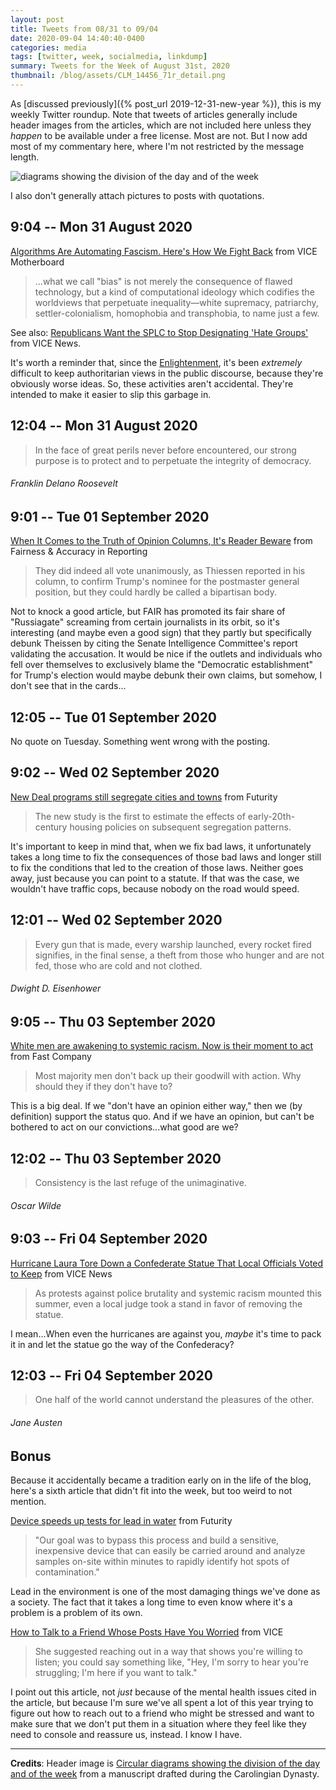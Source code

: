 ```yaml
---
layout: post
title: Tweets from 08/31 to 09/04
date: 2020-09-04 14:40:40-0400
categories: media
tags: [twitter, week, socialmedia, linkdump]
summary: Tweets for the Week of August 31st, 2020
thumbnail: /blog/assets/CLM_14456_71r_detail.png
---
```


As [discussed previously]({% post_url 2019-12-31-new-year %}), this is my weekly Twitter roundup.  Note that tweets of articles generally include header images from the articles, which are not included here unless they *happen* to be available under a free license.  Most are not.  But I now add most of my commentary here, where I'm not restricted by the message length.

![diagrams showing the division of the day and of the week](/blog/assets/CLM_14456_71r_detail.png "diagrams showing the division of the day and of the week")

I also don't generally attach pictures to posts with quotations.

## 9:04 -- Mon 31 August 2020

[<i class="fab fa-twitter-square"></i>](https://twitter.com/jcolag/status/1300419064737730562) [Algorithms Are Automating Fascism. Here's How We Fight Back](https://www.vice.com/en_us/article/n7w5v7/algorithms-are-automating-fascism-heres-how-we-fight-back-v27n3) from VICE Motherboard

 > ...what we call "bias" is not merely the consequence of flawed technology, but a kind of computational ideology which codifies the worldviews that perpetuate inequality—white supremacy, patriarchy, settler-colonialism, homophobia and transphobia, to name just a few.

See also: [Republicans Want the SPLC to Stop Designating 'Hate Groups'](https://www.vice.com/en_us/article/4aypep/republicans-want-the-splc-to-stop-designating-hate-groups) from VICE News.

It's worth a reminder that, since the [Enlightenment](https://en.wikipedia.org/wiki/Age_of_Enlightenment), it's been *extremely* difficult to keep authoritarian views in the public discourse, because they're obviously worse ideas.  So, these activities aren't accidental.  They're intended to make it easier to slip this garbage in.

## 12:04 -- Mon 31 August 2020

[<i class="fab fa-twitter"></i>](https://twitter.com/jcolag/status/1300464363367661578)

 > In the face of great perils never before encountered, our strong purpose is to protect and to perpetuate the integrity of democracy.

###### Franklin Delano Roosevelt

## 9:01 -- Tue 01 September 2020

[<i class="fab fa-twitter-square"></i>](https://twitter.com/jcolag/status/1300780697582530562) [When It Comes to the Truth of Opinion Columns, It's Reader Beware](https://fair.org/home/when-it-comes-to-the-truth-of-opinion-columns-its-reader-beware/) from Fairness & Accuracy in Reporting

 > They did indeed all vote unanimously, as Thiessen reported in his column, to confirm Trump's nominee for the postmaster general position, but they could hardly be called a bipartisan body.

Not to knock a good article, but FAIR has promoted its fair share of "Russiagate" screaming from certain journalists in its orbit, so it's interesting (and maybe even a good sign) that they partly but specifically debunk Theissen by citing the Senate Intelligence Committee's report validating the accusation.  It would be nice if the outlets and individuals who fell over themselves to exclusively blame the "Democratic establishment" for Trump's election would maybe debunk their own claims, but somehow, I don't see that in the cards...

## 12:05 -- Tue 01 September 2020

No quote on Tuesday.  Something went wrong with the posting.

## 9:02 -- Wed 02 September 2020

[<i class="fab fa-twitter-square"></i>](https://twitter.com/jcolag/status/1301143337164890113) [New Deal programs still segregate cities and towns](https://www.futurity.org/new-deal-housing-programs-segregation-2428432-2/) from Futurity

 > The new study is the first to estimate the effects of early-20th-century housing policies on subsequent segregation patterns.

It's important to keep in mind that, when we fix bad laws, it unfortunately takes a long time to fix the consequences of those bad laws and longer still to fix the conditions that led to the creation of those laws.  Neither goes away, just because you can point to a statute.  If that was the case, we wouldn't have traffic cops, because nobody on the road would speed.

## 12:01 -- Wed 02 September 2020

[<i class="fab fa-twitter"></i>](https://twitter.com/jcolag/status/1301188384103313413)

 > Every gun that is made, every warship launched, every rocket fired signifies, in the final sense, a theft from those who hunger and are not fed, those who are cold and not clothed.

###### Dwight D. Eisenhower

## 9:05 -- Thu 03 September 2020

[<i class="fab fa-twitter-square"></i>](https://twitter.com/jcolag/status/1301506479938310145) [White men are awakening to systemic racism. Now is their moment to act](https://www.fastcompany.com/90544043/white-men-are-awakening-to-systemic-racism-now-is-their-moment-to-act) from Fast Company

 > Most majority men don't back up their goodwill with action. Why should they if they don't have to?

This is a big deal.  If we "don't have an opinion either way," then we (by definition) support the status quo.  And if we have an opinion, but can't be bothered to act on our convictions...what good are we?

## 12:02 -- Thu 03 September 2020

[<i class="fab fa-twitter"></i>](https://twitter.com/jcolag/status/1301551023597654022)

 > Consistency is the last refuge of the unimaginative.

###### Oscar Wilde

## 9:03 -- Fri 04 September 2020

[<i class="fab fa-twitter-square"></i>](https://twitter.com/jcolag/status/1301868364613267456) [Hurricane Laura Tore Down a Confederate Statue That Local Officials Voted to Keep](https://www.vice.com/en_us/article/n7wm7k/hurricane-laura-tore-down-a-confederate-statue-that-local-officials-voted-to-keep) from VICE News

 > As protests against police brutality and systemic racism mounted this summer, even a local judge took a stand in favor of removing the statue.

I mean...When even the hurricanes are against you, *maybe* it's time to pack it in and let the statue go the way of the Confederacy?

## 12:03 -- Fri 04 September 2020

[<i class="fab fa-twitter"></i>](https://twitter.com/jcolag/status/1301913663222231043)

 > One half of the world cannot understand the pleasures of the other.

###### Jane Austen

## Bonus

Because it accidentally became a tradition early on in the life of the blog, here's a sixth article that didn't fit into the week, but too weird to not mention.

<i class="fas fa-square"></i> [Device speeds up tests for lead in water](https://www.futurity.org/lead-measuring-device-sensor-waterways-2429522/) from Futurity

 > "Our goal was to bypass this process and build a sensitive, inexpensive device that can easily be carried around and analyze samples on-site within minutes to rapidly identify hot spots of contamination."

Lead in the environment is one of the most damaging things we've done as a society.  The fact that it takes a long time to even know where it's a problem is a problem of its own.

<i class="fas fa-square"></i> [How to Talk to a Friend Whose Posts Have You Worried](https://www.vice.com/en_us/article/pky8pb/how-to-talk-to-friend-whose-posts-have-you-worried-mental-health) from VICE

 > She suggested reaching out in a way that shows you're willing to listen; you could say something like, "Hey, I'm sorry to hear you're struggling; I'm here if you want to talk."

I point out this article, not *just* because of the mental health issues cited in the article, but because I'm sure we've all spent a lot of this year trying to figure out how to reach out to a friend who might be stressed and want to make sure that we don't put them in a situation where they feel like they need to console and reassure us, instead.  I know I have.

* * *

**Credits**:  Header image is [Circular diagrams showing the division of the day and of the week](https://en.wikipedia.org/wiki/Week#/media/File:CLM_14456_71r_detail.jpg) from a manuscript drafted during the Carolingian Dynasty.
